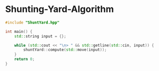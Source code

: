 # Shunting-Yard-Algorithm

```cpp
#include "ShuntYard.hpp"

int main() {
    std::string input = {};

    while (std::cout << "\n> " && std::getline(std::cin, input)) {
        shuntYard::compute(std::move(input));
    }
    return 0;
}
```
